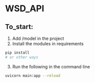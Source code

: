 # WSD_API

## To_start:
1. Add /model in the project
2. Install the modules in requirements
```bash
pip install 
# or other ways
```
3. Run the following in the command line
```bash
uvicorn main:app --reload 
``` 